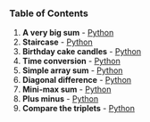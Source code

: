 ### Table of Contents
1. __A very big sum__ - [Python](A%20Very%20Big%20Sum.py)
1. __Staircase__ - [Python](Staircase.py)
1. __Birthday cake candles__ - [Python](Birthday%20Cake%20Candles.py)
1. __Time conversion__ - [Python](Time%20Conversion.py)
1. __Simple array sum__ - [Python](Simple%20Array%20Sum.py)
1. __Diagonal difference__ - [Python](Diagonal%20Difference.py)
1. __Mini-max sum__ - [Python](Mini-Max%20Sum.py)
1. __Plus minus__ - [Python](Plus%20Minus.py)
1. __Compare the triplets__ - [Python](Compare%20the%20Triplets.py)
